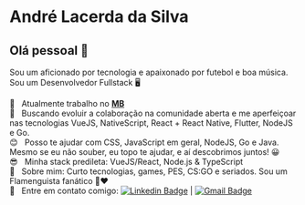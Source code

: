 # André Lacerda da Silva

## Olá pessoal 👋
Sou um aficionado por tecnologia e apaixonado por futebol e boa música.
Sou um Desenvolvedor Fullstack :desktop_computer:

 :office:  &nbsp; Atualmente trabalho no [**MB**](https://www.mercadobitcoin.com.br)
 <br/> :green_heart: &nbsp; Buscando evoluir a colaboração na comunidade aberta e me aperfeiçoar nas tecnologias VueJS, NativeScript, React + React Native, Flutter, NodeJS e Go. 
 <br/> :blush: &nbsp; Posso te ajudar com CSS, JavaScript em geral, NodeJS, Go e Java. Mesmo se eu não souber, eu topo te ajudar, e aí descobrimos juntos! :grinning:
 <br/> :sunglasses: &nbsp; Minha stack predileta: VueJS/React, Node.js & TypeScript
 <br/> 💬  &nbsp; Sobre mim: Curto tecnologias, games, PES, CS:GO e seriados. Sou um Flamenguista fanático :black_heart::heart:
 <br/> :email: &nbsp; Entre em contato comigo: [![Linkedin Badge](https://img.shields.io/badge/-andrelacerdas-blue?style=flat-square&logo=Linkedin&logoColor=white&link=https://www.linkedin.com/in/andrelacerdas/)](https://www.linkedin.com/in/andrelacerdas/) 
| 
[![Gmail Badge](https://img.shields.io/badge/-lacerdev@gmail.com-c14438?style=flat-square&logo=Gmail&logoColor=white&link=mailto:lacerdev@gmail.com)](mailto:lacerdev@gmail.com)
